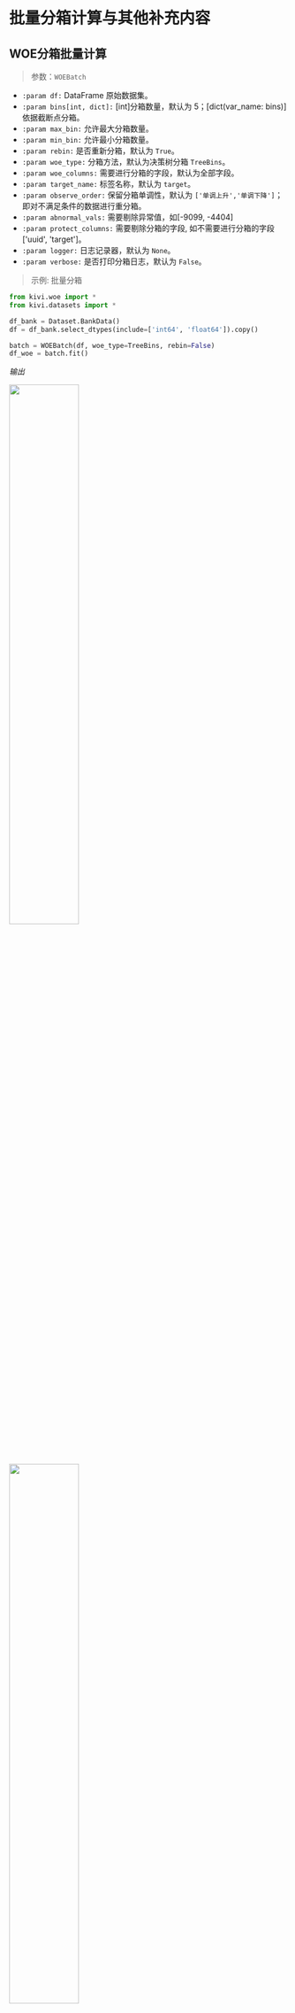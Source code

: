 # 批量分箱计算与其他补充内容

## WOE分箱批量计算

> 参数：`WOEBatch`

- `:param df:` DataFrame 原始数据集。
- `:param bins[int, dict]:` [int]分箱数量，默认为 5；[dict(var_name: bins)]依据截断点分箱。
- `:param max_bin:` 允许最大分箱数量。
- `:param min_bin:` 允许最小分箱数量。
- `:param rebin:` 是否重新分箱，默认为 `True`。
- `:param woe_type:` 分箱方法，默认为决策树分箱 `TreeBins`。
- `:param woe_columns:` 需要进行分箱的字段，默认为全部字段。
- `:param target_name:` 标签名称，默认为 `target`。
- `:param observe_order:` 保留分箱单调性，默认为 `['单调上升','单调下降']`；即对不满足条件的数据进行重分箱。
- `:param abnormal_vals:` 需要剔除异常值，如[-9099, -4404]
- `:param protect_columns:` 需要剔除分箱的字段, 如不需要进行分箱的字段['uuid', 'target']。
- `:param logger:` 日志记录器，默认为 `None`。
- `:param verbose:` 是否打印分箱日志，默认为 `False`。

> 示例: 批量分箱

```python
from kivi.woe import *
from kivi.datasets import *

df_bank = Dataset.BankData()
df = df_bank.select_dtypes(include=['int64', 'float64']).copy()

batch = WOEBatch(df, woe_type=TreeBins, rebin=False)
df_woe = batch.fit()
```

*输出*

<img src="./img/woe/woe_batch_0.png" width="50%">

<img src="./img/woe/woe_batch_1.png" width="50%">

> 示例: 批量分箱并进行分箱的优化(` rebin=True `)

```python
batch = WOEBatch(df, woe_type=TreeBins, max_bin=5, min_bin=2, rebin=True)
df_woe = batch.fit()
```

*输出*

<img src="./img/woe/woe_batch_2.png" width="50%">

<img src="./img/woe/woe_batch_3.png" width="50%">

*可以看到，上面的过程共进行了4次分箱优化，最大分箱数为5，最小为2，分箱排序均为`单调上升、单调下降`的单调分箱。*

## WOE赋分方法

> 参数：`WOEScore`

- `:param df`: 原始数据
- `:param df_woe`: woe编码后的数据
- `:param id_name`: uuid
- `:param target_name`: 目标变量名称，默认为 target
- `:param dtype`: 数据类型，默认为float
- `:param batch_size`: 批量大小，默认为32
- `:param error`: 错误处理方式，默认为error
- `:param logger`: 日志记录器，默认为None
- `:param verbose`: 是否显示进度条，默认为True

> 示例

```python
import numpy as np
from kivi.woe import *
from kivi.datasets import *

df_bank = Dataset.BankData()
df_bank['uuid'] = np.arange(0, len(df_bank))

batch = WOEBatch(df_bank, verbose=False)
df_woe = batch.woe_batch_with_rebin()

woe_score = WOEScore(df=df_bank, df_woe=df_woe, batch_size=3, verbose=True)
df_score = woe_score.batch_run()
```

*输出*

<img src="./img/woe/woe_batch_4.png" width="50%">

<img src="./img/woe/woe_batch_5.png" width="50%">

## 手动调整分箱

### 手动分箱

在自动分箱满足不了实际需求的情况时，可以考虑手动指定分箱的截断点进行手动分箱操作。一般用于数据分析阶段，反复尝试不同的分箱截断点会有什么样的影响或效果。

> 参数`ManualBinsTool`

- `:param df`: 数据集
- `:param target_name`: 目标变量名
- `:param abnormal_vals`: 异常值
- `:param logger`: 日志
- `:param verbose`: 是否打印日志

> 示例

```python
import numpy as np
from kivi.woe import *
from kivi.datasets import *

df_bank = Dataset.BankData()
print(df_bank.shape)

batch = WOEBatch(df=df_bank, max_bin=5, min_bin=2, rebin=False)
df_woe = batch.fit()
print(df_woe.head(10))

# 手动分箱，bins为手动指定的分箱截断点
rebin_tool = ManualBinsTool(df=df_bank, verbose=True)
df_rebin_woe = rebin_tool.manual_rebin(column="age", bins=[-np.inf, 20, 22, 50, 70, np.inf])
```

*输出*

<center>
<img src="./img/woe/woe_batch_6.png" width="50%">
<h6>自动分箱结果</h6>

<img src="./img/woe/woe_batch_7.png" width="50%">
<h6>手动分箱结果</h6>
</center>

*可以看到，上面的手动分箱结果是按照手工指定的截断点(`[-np.inf, 20, 22, 50, 70, np.inf]`)进行的分箱计算。*

### 合并手动分箱结果

> `ManualBinsTool.append_rebin_woe`方法的作用是将手工分箱结果合并至全量分箱结果`df_woe`中。该过程会使用 `df_rebin` 中的分箱数据完全替换 `df_woe` 中的分箱数据。

> 参数：

- `:param df_woe`: 原始分箱
- `:param df_rebin`: 手工分箱

> 示例：`ManualBinsTool.append_rebin_woe`

```python
# 前置代码与上一小节一致
df_woe_manually = rebin_tool.append_rebin_woe(df_woe=df_woe, df_rebin=df_rebin_woe)
```

---
@2020/06/07 write
@2024/07/08 update
